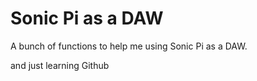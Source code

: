 # Sonic Pi as a DAW
A bunch of functions to help me using Sonic Pi as a DAW.

and just learning Github


